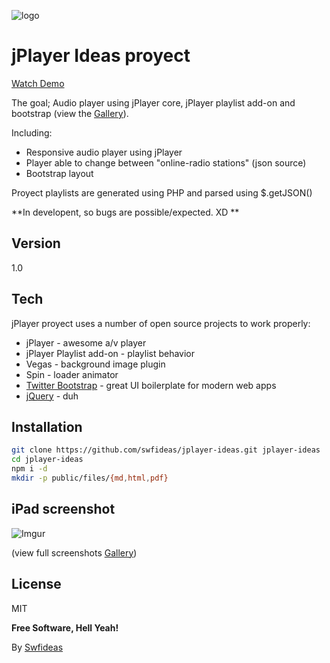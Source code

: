 ![logo]

jPlayer Ideas proyect
=========

[Watch Demo]


The goal; Audio player using jPlayer core, jPlayer playlist add-on and bootstrap (view the [Gallery]).

Including:

  - Responsive audio player using jPlayer
  - Player able to change between "online-radio stations" (json source)
  - Bootstrap layout

Proyect playlists are generated using PHP and parsed using $.getJSON()

**In developent, so bugs are possible/expected. XD **

Version
----

1.0

Tech
-----------

jPlayer proyect uses a number of open source projects to work properly:

* jPlayer - awesome a/v player
* jPlayer Playlist add-on - playlist behavior
* Vegas - background image plugin
* Spin - loader animator
* [Twitter Bootstrap] - great UI boilerplate for modern web apps
* [jQuery] - duh 

Installation
--------------

```sh
git clone https://github.com/swfideas/jplayer-ideas.git jplayer-ideas
cd jplayer-ideas
npm i -d
mkdir -p public/files/{md,html,pdf}
```


iPad screenshot
--------------
![Imgur](http://i.imgur.com/8aAgoGT.png)

(view full screenshots [Gallery])

License
----

MIT


**Free Software, Hell Yeah!**

By [Swfideas]

[Swfideas]:https://twitter.com/swfideas
[Ace Editor]:http://ace.ajax.org
[Twitter Bootstrap]:http://twitter.github.com/bootstrap/
[jQuery]:http://jquery.com
[Watch Demo]:http://accentus.mx/webradio/public_html/playlist-custom-player-black.html
[logo]: http://web.swfideas.com/wp-content/uploads/2013/10/web-logo-137x45.png "Logo SWFideas"
[Gallery]: http://imgur.com/a/gJRTZ#0
